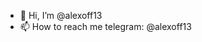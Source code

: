 - 👋 Hi, I’m @alexoff13
- 📫 How to reach me telegram: @alexoff13

<!---
alexoff13/alexoff13 is a ✨ special ✨ repository because its `README.md` (this file) appears on your GitHub profile.
You can click the Preview link to take a look at your changes.
--->
